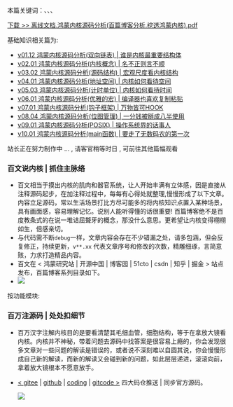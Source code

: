 本篇关键词：、、、


[下载 >> 离线文档.鸿蒙内核源码分析(百篇博客分析.挖透鸿蒙内核).pdf](https://weharmonyos.oss-cn-hangzhou.aliyuncs.com/resources/pdf/鸿蒙内核源码分析(百篇博客分析.挖透鸿蒙内核).zip)

基础知识相关篇为: 

* [v01.12 鸿蒙内核源码分析(双向链表) | 谁是内核最重要结构体](/blog/01.md)
* [v02.01 鸿蒙内核源码分析(内核概念) | 名不正则言不顺](/blog/02.md)
* [v03.02 鸿蒙内核源码分析(源码结构) | 宏观尺度看内核结构](/blog/03.md)
* [v04.01 鸿蒙内核源码分析(地址空间) | 内核如何看待空间](/blog/04.md)
* [v05.03 鸿蒙内核源码分析(计时单位) | 内核如何看待时间](/blog/05.md)
* [v06.01 鸿蒙内核源码分析(优雅的宏) | 编译器也喜欢复制粘贴 ](/blog/06.md)
* [v07.01 鸿蒙内核源码分析(钩子框架) | 万物皆可HOOK ](/blog/07.md)
* [v08.04 鸿蒙内核源码分析(位图管理) | 一分钱被掰成八半使用](/blog/08.md)
* [v09.01 鸿蒙内核源码分析(POSIX) | 操作系统界的话事人 ](/blog/09.md)
* [v10.01 鸿蒙内核源码分析(main函数) | 要走了无数码农的第一次 ](/blog/10.md)



站长正在努力制作中 ... , 请客官稍等时日 , 可前往其他篇幅观看 

### 百文说内核 | 抓住主脉络

* 百文相当于摸出内核的肌肉和器官系统，让人开始丰满有立体感，因是直接从注释源码起步，在加注释过程中，每每有心得处就整理,慢慢形成了以下文章。内容立足源码，常以生活场景打比方尽可能多的将内核知识点置入某种场景，具有画面感，容易理解记忆。说别人能听得懂的话很重要! 百篇博客绝不是百度教条式的在说一堆诘屈聱牙的概念，那没什么意思。更希望让内核变得栩栩如生，倍感亲切。
* 与代码需不断`debug`一样，文章内容会存在不少错漏之处，请多包涵，但会反复修正，持续更新，`v**.xx` 代表文章序号和修改的次数，精雕细琢，言简意赅，力求打造精品内容。
* 百文在 < 鸿蒙研究站 | 开源中国 | 博客园 | 51cto | csdn | 知乎 | 掘金 > 站点发布，百篇博客系列目录如下。
* ![](https://weharmonyos.oss-cn-hangzhou.aliyuncs.com/resources/common/cate.png)

按功能模块:


### 百万注源码 | 处处扣细节

* 百万汉字注解内核目的是要看清楚其毛细血管，细胞结构，等于在拿放大镜看内核。内核并不神秘，带着问题去源码中找答案是很容易上瘾的，你会发现很多文章对一些问题的解读是错误的，或者说不深刻难以自圆其说，你会慢慢形成自己新的解读，而新的解读又会碰到新的问题，如此层层递进，滚滚向前，拿着放大镜根本不愿意放手。
* [< gitee](https://gitee.com/weharmony/kernel_liteos_a_note) | [github](https://github.com/kuangyufei/kernel_liteos_a_note) | [coding](https://weharmony.coding.net/public/harmony/kernel_liteos_a_note/git/files) | [gitcode >](https://gitcode.net/kuangyufei/kernel_liteos_a_note) 四大码仓推送 | 同步官方源码。
  
  [![](https://gitee.com/weharmony/kernel_liteos_a_note/widgets/widget_card.svg?colors=393222,ebdfc1,fffae5,d8ca9f,393222,a28b40)](https://gitee.com/weharmony/kernel_liteos_a_note)



